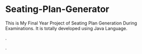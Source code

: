 # Seating-Plan-Generator

This is My Final Year Project of Seating Plan Generation During Examinations. It is totally developed using Java Language.












.


























































































































































































.






































